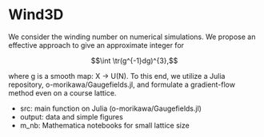 # Wind3D

We consider the winding number on numerical simulations.
We propose an effective approach to give an approximate integer for
```math
\int \tr(g^{-1}dg)^{3},
```
where g is a smooth map: X -> U(N).
To this end, we utilize a Julia repository, o-morikawa/Gaugefields.jl,
and formulate a gradient-flow method even on a course lattice.

- src: main function on Julia (o-morikawa/Gaugefields.jl)
- output: data and simple figures
- m_nb: Mathematica notebooks for small lattice size
